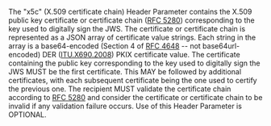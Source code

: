 The "x5c" (X.509 certificate chain) Header Parameter contains the X.509 public
key certificate or certificate chain ([RFC 5280][RFC5280]) corresponding to the key used
to digitally sign the JWS. The certificate or certificate chain is represented
as a JSON array of certificate value strings. Each string in the array is a
base64-encoded (Section 4 of [RFC 4648][RFC4648] -- not base64url-encoded) DER
([ITU.X690.2008][]) PKIX certificate value. The certificate containing the public
key corresponding to the key used to digitally sign the JWS MUST be the first
certificate. This MAY be followed by additional certificates, with each
subsequent certificate being the one used to certify the previous one. The
recipient MUST validate the certificate chain according to [RFC 5280][RFC5280]
and consider the certificate or certificate chain to be invalid if any
validation failure occurs. Use of this Header Parameter is OPTIONAL.

[RFC4648]: https://tools.ietf.org/html/rfc4648
[RFC5280]: https://tools.ietf.org/html/rfc5280
[ITU.X690.2008]: hhttps://www.itu.int/rec/T-REC-X.680-X.693-200811-S/en
